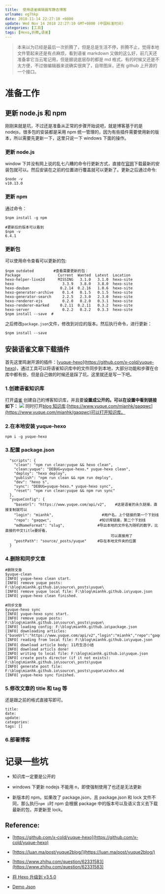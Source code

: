 ```yaml
---
title:  使用语雀编辑器写静态博客
urlname: eg7hkp
date: 2018-11-14 22:27:10 +0800
update: Wed Nov 14 2018 22:27:10 GMT+0800 (中国标准时间)
categories: [工具]
tags: [Hexo,折腾,语雀]
---
```


> 本来以为已经是最后一次折腾了，但是总是生活不停，折腾不止，觉得本地文件管起来还是有点麻烦，看到语雀 markdown 又做的这么好，前几天还准备拿它当云笔记用，但是据说底层存的都是 md 格式，有的时候又还是不太方便，不过做编辑器来说确实很爽了，自带图床，还有 github 上开源的一个接口。

<!--more-->

# 准备工作

## 更新 node.js 和 npm

刚刚来就是坑，不过还是准备从正常的步骤开始说吧，就是博客基于的是 nodejs，很多包的安装都是采用 npm 统一管理的，因为有些插件需要使用新的版本，所以需要先更新一下，这里只说一下 windows 下面的操作。

### 更新 node.js

window 下并没有网上说的乱七八糟的命令行更新方式，直接在[官网](http://nodejs.cn/)下载最新的安装包就可以。然后安装在之前的位置进行覆盖就可以更新了。更新之后通过命令:

```git
$node -v
v10.13.0
```

### 更新 npm

通过命令：

```git
$npm install -g npm

#更新后的版本可以看到
$npm -v
6.4.1
```

### 更新包

可以使用命令查看可以更新的包:

```git
$npm outdated         #查看需要更新的包：
Package                 Current  Wanted  Latest  Location
hexo-helper-live2d      MISSING   3.1.0   3.1.0  hexo-site
hexo                      3.3.9   3.8.0   3.8.0  hexo-site
hexo-douban              0.2.14  0.2.16   1.0.6  hexo-site
hexo-generator-archive    0.1.4   0.1.5   0.1.5  hexo-site
hexo-generator-search     2.2.5   2.3.0   2.3.0  hexo-site
hexo-renderer-ejs         0.2.0   0.2.0   0.3.1  hexo-site
hexo-renderer-marked     0.2.11  0.2.11   0.3.2  hexo-site
hexo-server               0.2.2   0.2.2   0.3.3  hexo-site
$npm install --save  #
```

之后修改`package.json`文件，修改到对应的版本。然后执行命令，进行更新：

```
$npm install --save
```

## 安装语雀文章下载插件

首先这里鸣谢开源的插件：[[yuque-hexo](https://github.com/x-cold/yuque-hexo)](https://github.com/x-cold/yuque-hexo)，通过工具可以将语雀知识库中的文件同步到本地，大部分功能和步骤在仓库中都有些，但是自己做的时候还是踩了坑，这里就还是写一下吧。

### 1.创建语雀知识库

打开[语雀](https://www.yuque.com/) 创建自己的博客知识库，并且要**设置成公开的。可以在设置中看到链接如下：**
![](https://cdn.nlark.com/yuque/0/2018/png/187932/1542204775155-271c9311-4643-4ccd-8692-24ab7351e0cb.png#width=375)
同时打开[blog 知识库](https://www.yuque.com/mianhk/gaqqwc):[https://www.yuque.com/mianhk/gaqqwc](https://www.yuque.com/mianhk/gaqqwc)可以打开知识库。

### 2.在本地安装 yuque-hexo

```git
npm i -g yuque-hexo
```

### 3.配置 package.json

```
  "scripts": {
    "clean": "npm run clean:yuque && hexo clean",
    "clean:yuque": "DEBUG=yuque-hexo.* yuque-hexo clean",
    "deploy": "hexo deploy",
    "publish": "npm run clean && npm run deploy",
    "dev": "hexo s",
    "sync": "DEBUG=yuque-hexo.* yuque-hexo sync",
    "reset": "npm run clean:yuque && npm run sync"
  }, 
  "yuqueConfig": {
    "baseUrl": "https://www.yuque.com/api/v2",    #这是语雀的永久链接，直接复制就可以
    "login": "mianhk",                      #用户名，上个链接的第一个下划线
    "repo": "gaqqwc",                      #知识库链接，第二个下划线
    "mdNameFormat": "slug",               #导出本地的文件名为随机的数字，比直接的中文title要好看，
                                                可以直接用了
    "postPath": "source/_posts/yuque"     #存在本地文件夹的位置
  }
```

### 4.删除和同步文章

```
#删除文章
$yuque-clean
[INFO] yuque-hexo clean start.
[INFO] remove yuque posts: F:\blog\mianhk.github.io\source\_posts\yuque\
[INFO] remove yuque local file: F:\blog\mianhk.github.io\yuque.json
[INFO] yuque-hexo clean finished.

#同步文章
$yuque-hexo sync
[INFO] yuque-hexo sync start.
[INFO] remove yuque posts: F:\blog\mianhk.github.io\source\_posts\yuque\
[INFO] loading config: F:\blog\mianhk.github.io\package.json
[INFO] downloading articles: {"baseUrl":"https://www.yuque.com/api/v2","login":"mianhk","repo":"gaqqwc","mdNameFormat":"slug","postPath":"source/_posts/yuque"}
[INFO] reading from local file: F:\blog\mianhk.github.io\yuque.json
[INFO] download article body: 11月生活小结
[INFO] download articls done!
[INFO] writing to local file: F:\blog\mianhk.github.io\yuque.json
[INFO] create posts director (if it not exists): F:\blog\mianhk.github.io\source\_posts\yuque
[INFO] generate post file: F:\blog\mianhk.github.io\source\_posts\yuque\xzxhcv.md
[INFO] yuque-hexo sync finished.
```

### 5.修改文章的 title 和 tag 等

还是跟之前的格式直接写即可。

```makedown
title:
date:
update:
categories:
tags: []
```

### 6.部署博客

# 记录一些坑

- 知识库一定要是公开的

- windows 下更新 nodejs 不能用 n，即使强制使用了也还是无法更新

- 新版本的 npm。如果改了 package.json，且 package.json 和 lock 文件不同，那么执行`npm i`时 npm 会根据 package 中的版本号以及语义含义去下载最新的包，并更新至 lock。

## Reference:

- [https://github.com/x-cold/yuque-hexo](https://github.com/x-cold/yuque-hexo)

- [https://luan.ma/post/yuque2blog/](https://luan.ma/post/yuque2blog/)

- [https://www.zhihu.com/question/62331583](https://www.zhihu.com/question/62331583)

- [将 Hexo 升级到 v3.5.0](https://tommy.net.cn/2018/02/26/upgrade-hexo-to-v3-5-0/)

- [Demo Json](https://github.com/x-cold/blog/blob/master/package.json#L26)
